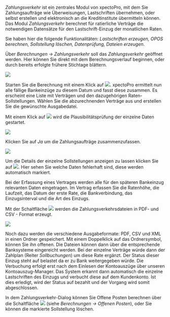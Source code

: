 *Zahlungsverkehr* ist ein zentrales Modul von xpectoPro, mit dem Sie Zahlungsaufträge wie Überweisungen, Lastschriften übernehmen, oder selbst erstellen und elektronisch an die Kreditinstitute übermitteln können. Das Modul *Zahlungsverkehr* berechnet für ratierliche Verträge die notwendigen Datensätze für den Lastschrift-Einzug der monatlichen Raten. 

Sie haben hier die folgende Funktionalitäten: *Lastschriften erzeugen, OPOS berechnen, Sollstellung löschen, Datenprüfung, Dateien erzeugen*.

Über *Berechnungen → Zahlungsverkehr* soll das *Zahlungsverkehr* geöffnet werden. Hier können Sie direkt mit dem Berechnungsverlauf beginnen, oder durch bereits erfolgte frühere Stichtage blättern.  

![](http://xpecto.github.io/docs/img/img_1441985519757.png)

Starten Sie die Berechnung mit einem Klick auf ![](http://xpecto.github.io/docs/img/img_1441715573070.png).  xpectoPro ermittelt nun alle fällige Bankeinzüge zu diesem Datum und fasst diese zusammen. Es erscheint eine Liste mit Verträgen und den dazugehörigen Raten-Sollstellungen. Wählen Sie die abzurechnenden Verträge aus und erstellen Sie die gewünschte Ausgabedatei. 

Mit einem Klick auf ![](http://xpecto.github.io/docs/img/img_1441720924595.png) wird die Plausibilitätsprüfung der einzelne Daten gestartet. 

![](http://xpecto.github.io/docs/img/img_1441717900163.png)

Klicken Sie auf *Ja* um die Zahlungsaufträge zusammenzufassen. 

![](http://xpecto.github.io/docs/img/img_1441716256692.png)

Um die Details der einzelne Sollstellungen anzeigen zu lassen klicken Sie auf ![](http://xpecto.github.io/docs/img/img_1441717792618.png). Hier sehen Sie welche Daten fehlerhaft sind, diese werden automatisch markiert. 

Bei der Erfassung eines Vertrages werden alle für den späteren Bankeinzug relevanten Daten  eingetragen. Im Vertrag erfassen Sie die Ratenhöhe, die Laufzeit, das Datum der erste Rate, die Bankverbindung, das Einzugsinterval und die Art des Einzugs.

Mit der Schaltfläche ![](http://xpecto.github.io/docs/img/img_1441718401250.png) werden die Zahlungsverkehrsdateien in PDF- und CSV - Format erzeugt. 

![](http://xpecto.github.io/docs/img/img_1440769740999.png)

Noch dazu werden die verschiedene Ausgabeformate: PDF, CSV und XML in einen Ordner gespeichert.  Mit einem Doppelklick auf das Ordnersymbol, können Sie ihn offenen. Die Dateien können dann über die entsprechende Banksysteme eingereicht werden.
Bei der einzelne Verträge würde dann der Zahlplan (Reiter *Sollbuchungen*) um diese Rate ergänzt. Der Status dieser Einzug steht auf belastet da er zu Bank weitergegeben würde. Die Verbuchung erfolgt erst nach dem Einlesen der Kontoauszüge über unseren Kontoauszug-Manager. Das System erkannt dann automatisch die einzelne Lastschriften des Einzugs und verbucht diese auf dem Kundenkonto. Ist dies erledigt, wird der Status auf bezahlt und der Vorgang wird somit abgeschlossen.

In dem Zahlungsverkehr-Dialog können Sie Offene Posten berechnen über die Schaltfläche ![](http://xpecto.github.io/docs/img/img_1442241462845.png) (siehe *Berechnungen → Offenen Posten*), oder Sie können die markierte Sollstellung löschen. 